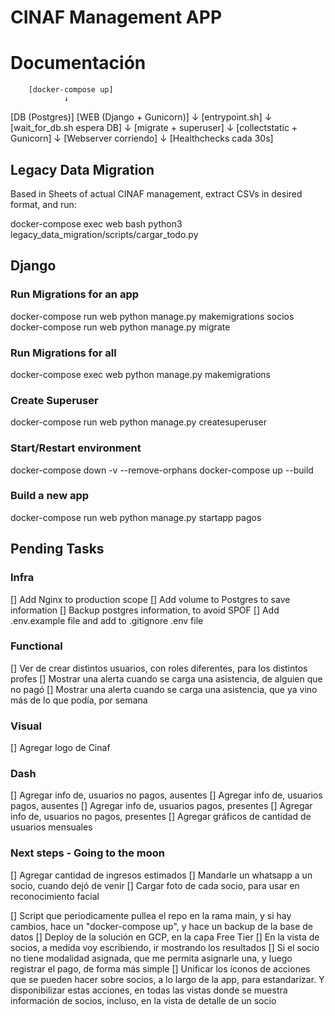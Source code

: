 # CINAF Management APP

# Documentación

        [docker-compose up]
                ↓
 [DB (Postgres)] [WEB (Django + Gunicorn)]
                           ↓
                   [entrypoint.sh]
                           ↓
                [wait_for_db.sh espera DB]
                           ↓
                   [migrate + superuser]
                           ↓
                 [collectstatic + Gunicorn]
                           ↓
                   [Webserver corriendo]
                           ↓
                  [Healthchecks cada 30s]

## Legacy Data Migration

Based in Sheets of actual CINAF management, extract CSVs in desired format, and run:

docker-compose exec web bash
python3 legacy_data_migration/scripts/cargar_todo.py

## Django 
### Run Migrations for an app
docker-compose run web python manage.py makemigrations socios
docker-compose run web python manage.py migrate

### Run Migrations for all
docker-compose exec web python manage.py makemigrations

### Create Superuser
docker-compose run web python manage.py createsuperuser

### Start/Restart environment
docker-compose down -v --remove-orphans
docker-compose up --build

### Build a new app
docker-compose run web python manage.py startapp pagos

## Pending Tasks
### Infra
[] Add Nginx to production scope
[] Add volume to Postgres to save information
[] Backup postgres information, to avoid SPOF
[] Add .env.example file and add to .gitignore .env file

### Functional
[] Ver de crear distintos usuarios, con roles diferentes, para los distintos profes
[] Mostrar una alerta cuando se carga una asistencia, de alguien que no pagó
[] Mostrar una alerta cuando se carga una asistencia, que ya vino más de lo que podía, por semana

### Visual
[] Agregar logo de Cinaf

### Dash
[] Agregar info de, usuarios no pagos, ausentes
[] Agregar info de, usuarios pagos, ausentes
[] Agregar info de, usuarios pagos, presentes
[] Agregar info de, usuarios no pagos, presentes
[] Agregar gráficos de cantidad de usuarios mensuales

### Next steps - Going to the moon
[] Agregar cantidad de ingresos estimados
[] Mandarle un whatsapp a un socio, cuando dejó de venir
[] Cargar foto de cada socio, para usar en reconocimiento facial






[] Script que periodicamente pullea el repo en la rama main, y si hay cambios, hace un "docker-compose up", y hace un backup de la base de datos
[] Deploy de la solución en GCP, en la capa Free Tier
[] En la vista de socios, a medida voy escribiendo, ir mostrando los resultados
[] Si el socio no tiene modalidad asignada, que me permita asignarle una, y luego registrar el pago, de forma más simple
[] Unificar los íconos de acciones que se pueden hacer sobre socios, a lo largo de la app, para estandarizar. Y disponibilizar estas acciones, en todas las vistas donde se muestra información de socios, incluso, en la vista de detalle de un socio

